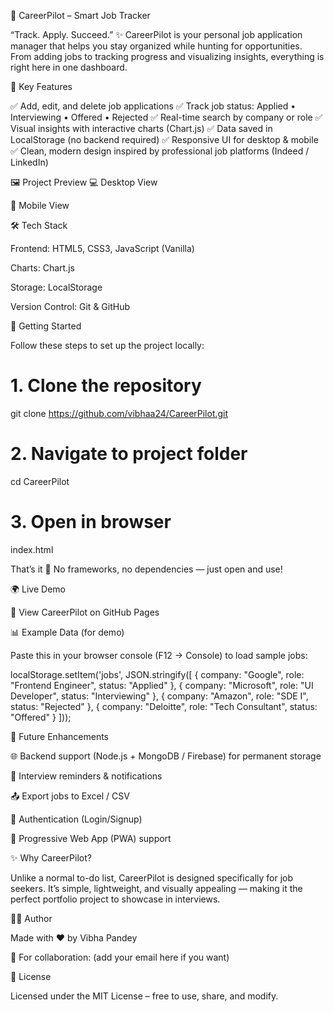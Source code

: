 🚀 CareerPilot – Smart Job Tracker

“Track. Apply. Succeed.” ✨
CareerPilot is your personal job application manager that helps you stay organized while hunting for opportunities. From adding jobs to tracking progress and visualizing insights, everything is right here in one dashboard.

🌟 Key Features

✅ Add, edit, and delete job applications
✅ Track job status: Applied • Interviewing • Offered • Rejected
✅ Real-time search by company or role
✅ Visual insights with interactive charts (Chart.js)
✅ Data saved in LocalStorage (no backend required)
✅ Responsive UI for desktop & mobile
✅ Clean, modern design inspired by professional job platforms (Indeed / LinkedIn)

🖼️ Project Preview
💻 Desktop View

📱 Mobile View

🛠️ Tech Stack

Frontend: HTML5, CSS3, JavaScript (Vanilla)

Charts: Chart.js

Storage: LocalStorage

Version Control: Git & GitHub

🚀 Getting Started

Follow these steps to set up the project locally:

# 1. Clone the repository
git clone https://github.com/vibhaa24/CareerPilot.git

# 2. Navigate to project folder
cd CareerPilot

# 3. Open in browser
index.html


That’s it 🎉 No frameworks, no dependencies — just open and use!

🌍 Live Demo

🔗 View CareerPilot on GitHub Pages

📊 Example Data (for demo)

Paste this in your browser console (F12 → Console) to load sample jobs:

localStorage.setItem('jobs', JSON.stringify([
  { company: "Google", role: "Frontend Engineer", status: "Applied" },
  { company: "Microsoft", role: "UI Developer", status: "Interviewing" },
  { company: "Amazon", role: "SDE I", status: "Rejected" },
  { company: "Deloitte", role: "Tech Consultant", status: "Offered" }
]));

🔮 Future Enhancements

🌐 Backend support (Node.js + MongoDB / Firebase) for permanent storage

🔔 Interview reminders & notifications

📤 Export jobs to Excel / CSV

👤 Authentication (Login/Signup)

📱 Progressive Web App (PWA) support

✨ Why CareerPilot?

Unlike a normal to-do list, CareerPilot is designed specifically for job seekers.
It’s simple, lightweight, and visually appealing — making it the perfect portfolio project to showcase in interviews.

👩‍💻 Author

Made with ❤️ by Vibha Pandey

📧 For collaboration: (add your email here if you want)

📄 License

Licensed under the MIT License – free to use, share, and modify.
